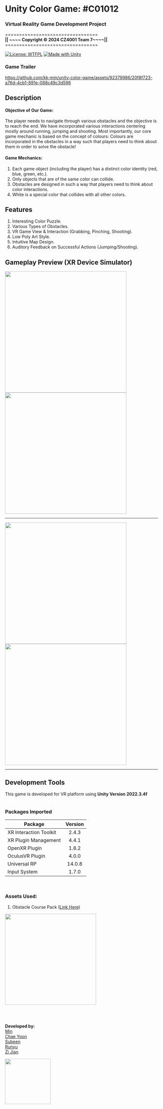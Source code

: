 # Unity Color Game: #C01012

### Virtual Reality Game Development Project <br>
=================================<br>
<b>|| ~~~~ Copyright © 2024 CZ4001 Team 7~~~~||</b><br>
=================================<br>

[![License: WTFPL](https://img.shields.io/badge/License-WTFPL-brightgreen.svg?style=for-the-badge)](http://www.wtfpl.net/about/)<t>
[![Made with Unity](https://img.shields.io/badge/Made%20with-Unity-57b9d3.svg?style=for-the-badge&logo=unity)](https://unity3d.com)

### Game Trailer

https://github.com/kk-min/unity-color-game/assets/92379986/20f8f723-a76d-4cb1-891e-088c49c3d596


## Description
#### Objective of Our Game: <br>
The player needs to navigate through various obstacles and the objective is to reach the end. We have incorporated various interactions centering mostly around running, jumping and shooting. Most importantly, our core game mechanic is based on the concept of colours: Colours are incorporated in the obstacles in a way such that players need to think about them in order to solve the obstacle!
#### Game Mechanics:<br>
1. Each game object (including the player) has a distinct color identity (red, blue, green, etc.).
2. Only objects that are of the same color can collide.
3. Obstacles are designed in such a way that players need to think about color interactions.
4. White is a special color that collides with all other colors.


## Features
1. Interesting Color Puzzle.
2. Various Types of Obstacles.
3. VR Game View & Interaction (Grabbing, Pinching, Shooting).
4. Low Poly Art Style.
5. Intuitive Map Design.
6. Auditory Feedback on Successful Actions (Jumping/Shooting).


## <b>Gameplay Preview (XR Device Simulator)</b><br>
<img src="https://github.com/kk-min/unity-color-game/assets/92379986/61993c41-4e23-4bb8-b7d6-5c4f3dace962" width="400"/>
<img src="https://github.com/kk-min/unity-color-game/assets/92379986/5da784ef-bbfe-4ee1-8451-eff5b8346622" width="400"/>

------
<img src="https://github.com/kk-min/unity-color-game/assets/92379986/d68fe5a4-c3f3-482b-bea1-dfd76cf6c575" width="400"/>
<img src="https://github.com/kk-min/unity-color-game/assets/92379986/00521427-e028-4780-8b63-2416133776c9" width="400"/>

---------


## Development Tools
This game is developed for VR platform using <b>Unity Version 2022.3.4f</b>
<br><br>
### Packages Imported
| Package                 | Version       | 
| ----------------------- |:-------------:| 
| XR Interaction Toolkit  | 2.4.3         | 
| XR Plugin Management    | 4.4.1         | 
| OpenXR Plugin           | 1.8.2         | 
| OculusVR Plugin         | 4.0.0         | 
| Universal RP            | 14.0.8        | 
| Input System            | 1.7.0         |
<br>

### Assets Used:
1. Obstacle Course Pack ([Link Here](https://assetstore.unity.com/packages/templates/packs/obstacle-course-pack-178169))
<img src="https://github.com/kk-min/unity-color-game/assets/92379986/69e4ab15-9905-487d-8990-bf2e17d07b53" width="300"/>






<br><br>

<b>Developed by:</b>
<br>
[Min](https://github.com/kk-min)<br>
[Chae Yoon](https://github.com/kathy060415)<br>
[Subeen](https://github.com/subeen832715)<br>
[Runyu](https://github.com/runyu1413)<br>
[Zi Jian](https://github.com/zijian99)<br>

<img src="https://github.com/kk-min/unity-color-game/assets/92379986/4fa3e417-3626-4b5f-8ad1-17868a0aef30" width="150"/>
